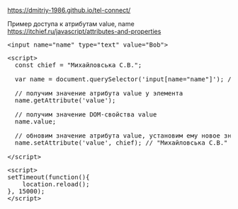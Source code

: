 https://dmitriy-1986.github.io/tel-connect/

Пример доступа к атрибутам value, name
https://itchief.ru/javascript/attributes-and-properties

<pre>&lt;input name="name" type="text" value="Bob"&gt;</pre>

<pre>&lt;script&gt;
  const chief = "Михайловська С.В.";
  
  var name = document.querySelector('input[name="name"]'); // получим элемент
  
  // получим значение атрибута value у элемента
  name.getAttribute('value'); 
 
  // получим значение DOM-свойства value
  name.value; 
  
  // обновим значение атрибута value, установим ему новое значение
  name.setAttribute('value', chief); // "Михайловська С.В."
  
&lt;/script&gt;</pre>

<pre>&lt;script&gt
setTimeout(function(){
    location.reload();
}, 15000);
&lt;/script&gt;</pre>

